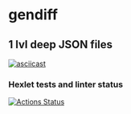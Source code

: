 # gendiff

## 1 lvl deep JSON files

[![asciicast](https://asciinema.org/a/bGfbneK6Po4KcoLeJXo4hGTQW.svg)](https://asciinema.org/a/bGfbneK6Po4KcoLeJXo4hGTQW)

### Hexlet tests and linter status

[![Actions Status](https://github.com/MaximRoganov/frontend-project-46/workflows/hexlet-check/badge.svg)](https://github.com/MaximRoganov/frontend-project-46/actions)
